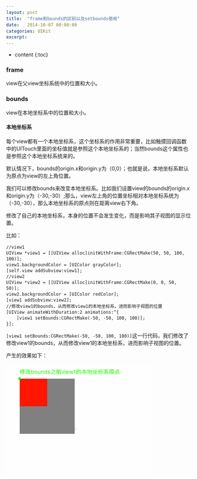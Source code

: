 ```yaml
---
layout: post
title:  "frame和bounds的区别以及setbounds使用"
date:   2014-10-07 00:00:00
categories: UIKit
excerpt: 
---
```


* content
{:toc}


### frame

view在父view坐标系统中的位置和大小。

### bounds

view在本地坐标系中的位置和大小。

#### 本地坐标系

每个view都有一个本地坐标系，这个坐标系的作用非常重要，比如触摸回调函数中的UITouch里面的坐标值就是参照这个本地坐标系的；当然bounds这个属性也是参照这个本地坐标系统来的。

默认情况下，bounds的origin.x和origin.y为（0,0）；也就是说，本地坐标系默认为原点为view的左上角位置。

我们可以修改bounds来改变本地坐标系。比如我们设置view的bounds的origin.x和origin.y为（-30,-30）;那么，view左上角的位置坐标相对本地坐标系统为（-30,-30），那么本地坐标系的原点则在距离view右下角。

修改了自己的本地坐标系，本身的位置不会发生变化，而是影响其子视图的显示位置。

比如：

````
//view1
UIView *view1 = [[UIView alloc]initWithFrame:CGRectMake(50, 50, 100, 100)];
view1.backgroundColor = [UIColor grayColor];
[self.view addSubview:view1];
//view2
UIView *view2 = [[UIView alloc]initWithFrame:CGRectMake(0, 0, 50, 50)];
view2.backgroundColor = [UIColor redColor];
[view1 addSubview:view2];
//修改view1的bounds，从而修改view1的本地坐标系，进而影响子视图的位置
[UIView animateWithDuration:2 animations:^{
    [view1 setBounds:CGRectMake(-50, -50, 100, 100)];
}];
````

`[view1 setBounds:CGRectMake(-50, -50, 100, 100)]`这一行代码，我们修改了修改view1的bounds，从而修改view1的本地坐标系，进而影响子视图的位置。

产生的效果如下：

![hah](/image/frame_bounds/bounds.gif)